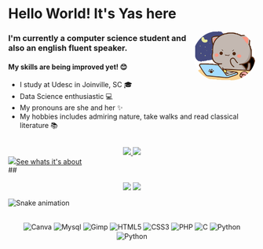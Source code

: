 # Hello World! It's Yas here

<img align="right" alt="pic" height="100" style="border-radius:50px" src="https://github.com/yasmindevegili/yasmindevegili/blob/8f719b4a3112387d916285ec6212c95eaa7c01a6/goma-cat.gif">

### I'm currently a computer science student and also an english fluent speaker.
#### My skills are being improved yet! 😊

- I study at Udesc in Joinville, SC 🎓
- Data Science enthusiastic 💻
- My pronouns are she and her ✨
- My hobbies includes admiring nature, take walks and read classical literature 📚
  
##
<div align=center style="display: inline_block">
  <a href="https://github.com/yasmindevegili">
  <img height="180em" src="https://github-readme-stats.vercel.app/api?username=yasmindevegili&show_icons=true&theme=buefy&include_all_commits=true&count_private=true"/>
  <img height="180em" src="https://github-readme-stats.vercel.app/api/top-langs/?username=yasmindevegili&layout=compact&langs_count=7&theme=buefy" />
</div>
 
<div align="center>
#### As you are here, take a look at my latest projects:
<a href="https://yasmindevegili.github.io/Help_Fotografos.github.io"><img src="https://icones.pro/wp-content/uploads/2021/02/icono-de-camara-rojo.png" width=5%>See whats it's about</a>
<br>                                                                                                                                     </div>
##

<div align="center"><br>
<a href="mailto:yasmindevegili@gmail.com" target="_blank"><img src="https://img.shields.io/badge/Gmail-D14836?style=for-the-badge&logo=gmail&logoColor=white" target="_blank"></a>
<a href="https://www.linkedin.com/in/yasmindevegili/" target="_blank"><img src="https://img.shields.io/badge/LinkedIn-0077B5?style=for-the-badge&logo=linkedin&logoColor=white" target="_blank"></a>
</div>

![Snake animation](https://github.com/yasmindevegili/yasmindevegili/blob/output/github-contribution-grid-snake.svg)
<div align=center style="display: inline_block"><br>
<img align="center" alt="Canva" height="50" widht="50" src="https://cdn.jsdelivr.net/gh/devicons/devicon/icons/canva/canva-original.svg">  
<img align="center" alt="Mysql" height="50" widht="50" src="https://cdn.jsdelivr.net/gh/devicons/devicon/icons/mysql/mysql-original-wordmark.svg">
<img align="center" alt="Gimp" height="50" widht="50" src="https://cdn.jsdelivr.net/gh/devicons/devicon/icons/gimp/gimp-original.svg">
<img align="center" alt="HTML5" height="50" widht="50" src="https://cdn.jsdelivr.net/gh/devicons/devicon/icons/html5/html5-original-wordmark.svg">
<img align="center" alt="CSS3" height="50" widht="50" src="https://cdn.jsdelivr.net/gh/devicons/devicon/icons/css3/css3-original-wordmark.svg">
<img align="center" alt="PHP" height="50" widht="50" src="https://cdn.jsdelivr.net/gh/devicons/devicon/icons/php/php-original.svg">
<img align="center" alt="C" height="50" widht="50" src="https://cdn.jsdelivr.net/gh/devicons/devicon/icons/c/c-original.svg">
<img align="center" alt="Python" height="50" width="50" src="https://cdn.jsdelivr.net/gh/devicons/devicon/icons/python/python-original.svg" />
<img align="center" alt="Python" height="50" width="50" src="https://cdn.jsdelivr.net/gh/devicons/devicon/icons/git/git-original-wordmark.svg" /> 
